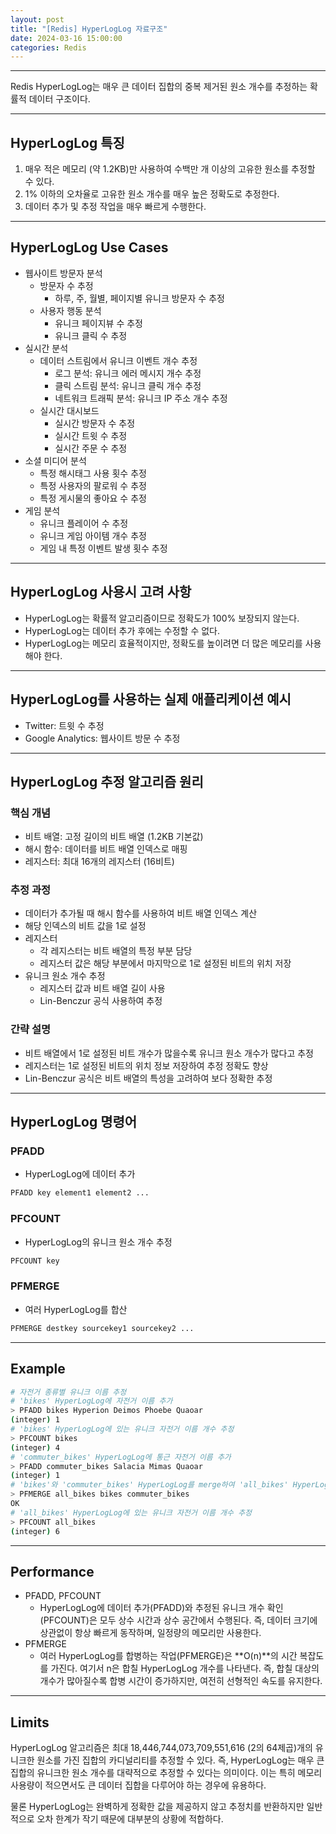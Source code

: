 ```yaml
---
layout: post
title: "[Redis] HyperLogLog 자료구조"
date: 2024-03-16 15:00:00
categories: Redis
---
```


---

Redis HyperLogLog는 매우 큰 데이터 집합의 중복 제거된 원소 개수를 추정하는 확률적 데이터 구조이다.

---

## HyperLogLog 특징

1. 매우 적은 메모리 (약 1.2KB)만 사용하여 수백만 개 이상의 고유한 원소를 추정할 수 있다.
2. 1% 이하의 오차율로 고유한 원소 개수를 매우 높은 정확도로 추정한다.
3. 데이터 추가 및 추정 작업을 매우 빠르게 수행한다.

---

## HyperLogLog Use Cases

- 웹사이트 방문자 분석
	- 방문자 수 추정
		- 하루, 주, 월별, 페이지별 유니크 방문자 수 추정
	- 사용자 행동 분석
		- 유니크 페이지뷰 수 추정
		- 유니크 클릭 수 추정
- 실시간 분석
	- 데이터 스트림에서 유니크 이벤트 개수 추정
		- 로그 분석: 유니크 에러 메시지 개수 추정
		- 클릭 스트림 분석: 유니크 클릭 개수 추정
		- 네트워크 트래픽 분석: 유니크 IP 주소 개수 추정
	- 실시간 대시보드
		- 실시간 방문자 수 추정
		- 실시간 트윗 수 추정
		- 실시간 주문 수 추정
- 소셜 미디어 분석
	- 특정 해시태그 사용 횟수 추정
	- 특정 사용자의 팔로워 수 추정
	- 특정 게시물의 좋아요 수 추정
- 게임 분석
	- 유니크 플레이어 수 추정
	- 유니크 게임 아이템 개수 추정
	- 게임 내 특정 이벤트 발생 횟수 추정

---

## HyperLogLog 사용시 고려 사항

- HyperLogLog는 확률적 알고리즘이므로 정확도가 100% 보장되지 않는다.
- HyperLogLog는 데이터 추가 후에는 수정할 수 없다.
- HyperLogLog는 메모리 효율적이지만, 정확도를 높이려면 더 많은 메모리를 사용해야 한다.

---

## HyperLogLog를 사용하는 실제 애플리케이션 예시

- Twitter: 트윗 수 추정
- Google Analytics: 웹사이트 방문 수 추정

---

## HyperLogLog 추정 알고리즘 원리

### 핵심 개념

- 비트 배열: 고정 길이의 비트 배열 (1.2KB 기본값)
- 해시 함수: 데이터를 비트 배열 인덱스로 매핑
- 레지스터: 최대 16개의 레지스터 (16비트)

### 추정 과정

- 데이터가 추가될 때 해시 함수를 사용하여 비트 배열 인덱스 계산
- 해당 인덱스의 비트 값을 1로 설정
- 레지스터
	- 각 레지스터는 비트 배열의 특정 부분 담당
	- 레지스터 값은 해당 부분에서 마지막으로 1로 설정된 비트의 위치 저장
- 유니크 원소 개수 추정
	- 레지스터 값과 비트 배열 길이 사용
	- Lin-Benczur 공식 사용하여 추정

### 간략 설명

- 비트 배열에서 1로 설정된 비트 개수가 많을수록 유니크 원소 개수가 많다고 추정
- 레지스터는 1로 설정된 비트의 위치 정보 저장하여 추정 정확도 향상
- Lin-Benczur 공식은 비트 배열의 특성을 고려하여 보다 정확한 추정

---

## HyperLogLog 명령어

### PFADD

- HyperLogLog에 데이터 추가

```bash
PFADD key element1 element2 ...
```

### PFCOUNT

- HyperLogLog의 유니크 원소 개수 추정

```bash
PFCOUNT key
```

### PFMERGE

- 여러 HyperLogLog를 합산

```bash
PFMERGE destkey sourcekey1 sourcekey2 ...
```

---

## Example

```bash
# 자전거 종류별 유니크 이름 추정
# 'bikes' HyperLogLog에 자전거 이름 추가
> PFADD bikes Hyperion Deimos Phoebe Quaoar
(integer) 1
# 'bikes' HyperLogLog에 있는 유니크 자전거 이름 개수 추정
> PFCOUNT bikes
(integer) 4
# 'commuter_bikes' HyperLogLog에 통근 자전거 이름 추가
> PFADD commuter_bikes Salacia Mimas Quaoar
(integer) 1
# 'bikes'와 'commuter_bikes' HyperLogLog를 merge하여 'all_bikes' HyperLogLog 생성
> PFMERGE all_bikes bikes commuter_bikes
OK
# 'all_bikes' HyperLogLog에 있는 유니크 자전거 이름 개수 추정
> PFCOUNT all_bikes
(integer) 6
```

---

## Performance

- PFADD, PFCOUNT
	- HyperLogLog에 데이터 추가(PFADD)와 추정된 유니크 개수 확인(PFCOUNT)은 모두 상수 시간과 상수 공간에서 수행된다. 즉, 데이터 크기에 상관없이 항상 빠르게 동작하며, 일정량의 메모리만 사용한다.
- PFMERGE
	- 여러 HyperLogLog를 합병하는 작업(PFMERGE)은 **O(n)**의 시간 복잡도를 가진다. 여기서 n은 합칠 HyperLogLog 개수를 나타낸다. 즉, 합칠 대상의 개수가 많아질수록 합병 시간이 증가하지만, 여전히 선형적인 속도를 유지한다.

---

## Limits

HyperLogLog 알고리즘은 최대 18,446,744,073,709,551,616 (2의 64제곱)개의 유니크한 원소를 가진 집합의 카디널리티를 추정할 수 있다. 즉, HyperLogLog는 매우 큰 집합의 유니크한 원소 개수를 대략적으로 추정할 수 있다는 의미이다. 이는 특히 메모리 사용량이 적으면서도 큰 데이터 집합을 다루어야 하는 경우에 유용하다.

물론 HyperLogLog는 완벽하게 정확한 값을 제공하지 않고 추정치를 반환하지만 일반적으로 오차 한계가 작기 때문에 대부분의 상황에 적합하다.

